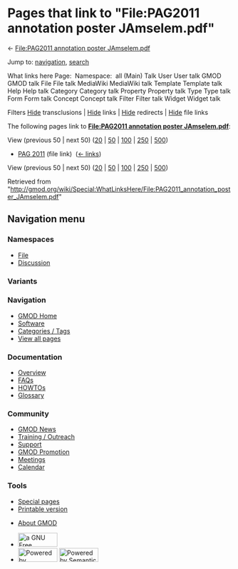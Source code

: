 <div id="mw-page-base" class="noprint">

</div>

<div id="mw-head-base" class="noprint">

</div>

<div id="content" class="mw-body" role="main">

<span id="top"></span>

<div id="mw-js-message" style="display:none;">

</div>



# <span dir="auto">Pages that link to "File:PAG2011 annotation poster JAmselem.pdf"</span>

<div id="bodyContent">

<div id="contentSub">

← [File:PAG2011 annotation poster
JAmselem.pdf](/wiki/File:PAG2011_annotation_poster_JAmselem.pdf "File:PAG2011 annotation poster JAmselem.pdf")

</div>

<div id="jump-to-nav" class="mw-jump">

Jump to: [navigation](#mw-navigation), [search](#p-search)

</div>

<div id="mw-content-text">

What links here Page:  Namespace:  all (Main) Talk User User talk GMOD
GMOD talk File File talk MediaWiki MediaWiki talk Template Template talk
Help Help talk Category Category talk Property Property talk Type Type
talk Form Form talk Concept Concept talk Filter Filter talk Widget
Widget talk

Filters
[Hide](/mediawiki/index.php?title=Special:WhatLinksHere/File:PAG2011_annotation_poster_JAmselem.pdf&hidetrans=1 "Special:WhatLinksHere/File:PAG2011 annotation poster JAmselem.pdf")
transclusions \|
[Hide](/mediawiki/index.php?title=Special:WhatLinksHere/File:PAG2011_annotation_poster_JAmselem.pdf&hidelinks=1 "Special:WhatLinksHere/File:PAG2011 annotation poster JAmselem.pdf")
links \|
[Hide](/mediawiki/index.php?title=Special:WhatLinksHere/File:PAG2011_annotation_poster_JAmselem.pdf&hideredirs=1 "Special:WhatLinksHere/File:PAG2011 annotation poster JAmselem.pdf")
redirects \|
[Hide](/mediawiki/index.php?title=Special:WhatLinksHere/File:PAG2011_annotation_poster_JAmselem.pdf&hideimages=1 "Special:WhatLinksHere/File:PAG2011 annotation poster JAmselem.pdf")
file links

The following pages link to **[File:PAG2011 annotation poster
JAmselem.pdf](/wiki/File:PAG2011_annotation_poster_JAmselem.pdf "File:PAG2011 annotation poster JAmselem.pdf")**:

View (previous 50 \| next 50)
([20](/mediawiki/index.php?title=Special:WhatLinksHere/File:PAG2011_annotation_poster_JAmselem.pdf&limit=20 "Special:WhatLinksHere/File:PAG2011 annotation poster JAmselem.pdf")
\|
[50](/mediawiki/index.php?title=Special:WhatLinksHere/File:PAG2011_annotation_poster_JAmselem.pdf&limit=50 "Special:WhatLinksHere/File:PAG2011 annotation poster JAmselem.pdf")
\|
[100](/mediawiki/index.php?title=Special:WhatLinksHere/File:PAG2011_annotation_poster_JAmselem.pdf&limit=100 "Special:WhatLinksHere/File:PAG2011 annotation poster JAmselem.pdf")
\|
[250](/mediawiki/index.php?title=Special:WhatLinksHere/File:PAG2011_annotation_poster_JAmselem.pdf&limit=250 "Special:WhatLinksHere/File:PAG2011 annotation poster JAmselem.pdf")
\|
[500](/mediawiki/index.php?title=Special:WhatLinksHere/File:PAG2011_annotation_poster_JAmselem.pdf&limit=500 "Special:WhatLinksHere/File:PAG2011 annotation poster JAmselem.pdf"))

- [PAG 2011](/wiki/PAG_2011 "PAG 2011") (file link) ‎
  <span class="mw-whatlinkshere-tools">([←
  links](/mediawiki/index.php?title=Special:WhatLinksHere&target=PAG+2011 "Special:WhatLinksHere"))</span>

View (previous 50 \| next 50)
([20](/mediawiki/index.php?title=Special:WhatLinksHere/File:PAG2011_annotation_poster_JAmselem.pdf&limit=20 "Special:WhatLinksHere/File:PAG2011 annotation poster JAmselem.pdf")
\|
[50](/mediawiki/index.php?title=Special:WhatLinksHere/File:PAG2011_annotation_poster_JAmselem.pdf&limit=50 "Special:WhatLinksHere/File:PAG2011 annotation poster JAmselem.pdf")
\|
[100](/mediawiki/index.php?title=Special:WhatLinksHere/File:PAG2011_annotation_poster_JAmselem.pdf&limit=100 "Special:WhatLinksHere/File:PAG2011 annotation poster JAmselem.pdf")
\|
[250](/mediawiki/index.php?title=Special:WhatLinksHere/File:PAG2011_annotation_poster_JAmselem.pdf&limit=250 "Special:WhatLinksHere/File:PAG2011 annotation poster JAmselem.pdf")
\|
[500](/mediawiki/index.php?title=Special:WhatLinksHere/File:PAG2011_annotation_poster_JAmselem.pdf&limit=500 "Special:WhatLinksHere/File:PAG2011 annotation poster JAmselem.pdf"))

</div>

<div class="printfooter">

Retrieved from
"<http://gmod.org/wiki/Special:WhatLinksHere/File:PAG2011_annotation_poster_JAmselem.pdf>"

</div>

<div id="catlinks" class="catlinks catlinks-allhidden">

</div>

<div class="visualClear">

</div>

</div>

</div>

<div id="mw-navigation">

## Navigation menu

<div id="mw-head">



<div id="left-navigation">

<div id="p-namespaces" class="vectorTabs" role="navigation"
aria-labelledby="p-namespaces-label">

### Namespaces

- <span id="ca-nstab-image"><a href="/wiki/File:PAG2011_annotation_poster_JAmselem.pdf"
  accesskey="c" title="View the file page [c]">File</a></span>
- <span id="ca-talk"><a
  href="/mediawiki/index.php?title=File_talk:PAG2011_annotation_poster_JAmselem.pdf&amp;action=edit&amp;redlink=1"
  accesskey="t"
  title="Discussion about the content page [t]">Discussion</a></span>

</div>

<div id="p-variants" class="vectorMenu emptyPortlet" role="navigation"
aria-labelledby="p-variants-label">

### 

### Variants[](#)

<div class="menu">

</div>

</div>

</div>

<div id="right-navigation">





</div>



</div>

</div>

</div>

<div id="mw-panel">

<div id="p-logo" role="banner">

<a href="/wiki/Main_Page"
style="background-image: url(http://gmod.org/images/GMOD-cogs.png);"
title="Visit the main page"></a>

</div>

<div id="p-Navigation" class="portal" role="navigation"
aria-labelledby="p-Navigation-label">

### Navigation

<div class="body">

- <span id="n-GMOD-Home">[GMOD Home](/wiki/Main_Page)</span>
- <span id="n-Software">[Software](/wiki/GMOD_Components)</span>
- <span id="n-Categories-.2F-Tags">[Categories /
  Tags](/wiki/Categories)</span>
- <span id="n-View-all-pages">[View all
  pages](/wiki/Special:AllPages)</span>

</div>

</div>

<div id="p-Documentation" class="portal" role="navigation"
aria-labelledby="p-Documentation-label">

### Documentation

<div class="body">

- <span id="n-Overview">[Overview](/wiki/Overview)</span>
- <span id="n-FAQs">[FAQs](/wiki/Category:FAQ)</span>
- <span id="n-HOWTOs">[HOWTOs](/wiki/Category:HOWTO)</span>
- <span id="n-Glossary">[Glossary](/wiki/Glossary)</span>

</div>

</div>

<div id="p-Community" class="portal" role="navigation"
aria-labelledby="p-Community-label">

### Community

<div class="body">

- <span id="n-GMOD-News">[GMOD News](/wiki/GMOD_News)</span>
- <span id="n-Training-.2F-Outreach">[Training /
  Outreach](/wiki/Training_and_Outreach)</span>
- <span id="n-Support">[Support](/wiki/Support)</span>
- <span id="n-GMOD-Promotion">[GMOD
  Promotion](/wiki/GMOD_Promotion)</span>
- <span id="n-Meetings">[Meetings](/wiki/Meetings)</span>
- <span id="n-Calendar">[Calendar](/wiki/Calendar)</span>

</div>

</div>

<div id="p-tb" class="portal" role="navigation"
aria-labelledby="p-tb-label">

### Tools

<div class="body">

- <span id="t-specialpages"><a href="/wiki/Special:SpecialPages" accesskey="q"
  title="A list of all special pages [q]">Special pages</a></span>
- <span id="t-print"><a
  href="/mediawiki/index.php?title=Special:WhatLinksHere/File:PAG2011_annotation_poster_JAmselem.pdf&amp;printable=yes"
  rel="alternate" accesskey="p"
  title="Printable version of this page [p]">Printable version</a></span>

</div>

</div>

</div>

</div>

<div id="footer" role="contentinfo">

- <span id="footer-places-about">[About
  GMOD](/wiki/GMOD:About "GMOD:About")</span>

<!-- -->

- <span id="footer-copyrightico">[<img src="http://www.gnu.org/graphics/gfdl-logo-small.png" width="88"
  height="31" alt="a GNU Free Documentation License" />](http://www.gnu.org/licenses/fdl-1.3.html)</span>
- <span id="footer-poweredbyico">[<img src="/mediawiki/skins/common/images/poweredby_mediawiki_88x31.png"
  width="88" height="31" alt="Powered by MediaWiki" />](//www.mediawiki.org/)
  [<img
  src="/mediawiki/extensions/SemanticMediaWiki/includes/../resources/images/smw_button.png"
  width="88" height="31" alt="Powered by Semantic MediaWiki" />](https://www.semantic-mediawiki.org/wiki/Semantic_MediaWiki)</span>

<div style="clear:both">

</div>

</div>
